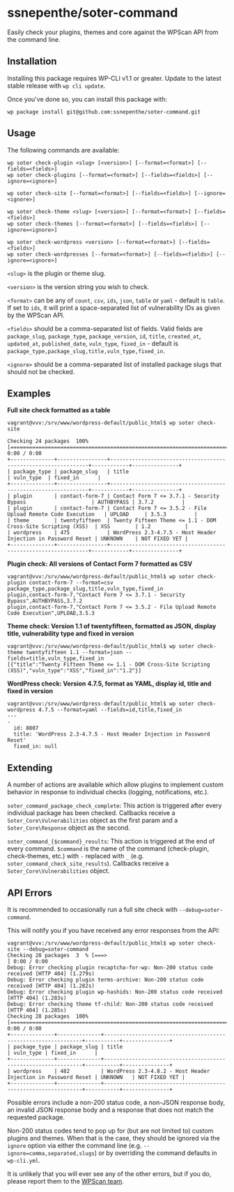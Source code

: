 ssnepenthe/soter-command
========================

Easily check your plugins, themes and core against the WPScan API from the command line.

## Installation

Installing this package requires WP-CLI v1.1 or greater. Update to the latest stable release with `wp cli update`.

Once you've done so, you can install this package with:

    wp package install git@github.com:ssnepenthe/soter-command.git

## Usage

The following commands are available:

```
wp soter check-plugin <slug> [<version>] [--format=<format>] [--fields=<fields>]
wp soter check-plugins [--format=<format>] [--fields=<fields>] [--ignore=<ignore>]

wp soter check-site [--format=<format>] [--fields=<fields>] [--ignore=<ignore>]

wp soter check-theme <slug> [<version>] [--format=<format>] [--fields=<fields>]
wp soter check-themes [--format=<format>] [--fields=<fields>] [--ignore=<ignore>]

wp soter check-wordpress <version> [--format=<format>] [--fields=<fields>]
wp soter check-wordpresses [--format=<format>] [--fields=<fields>] [--ignore=<ignore>]
```

`<slug>` is the plugin or theme slug.

`<version>` is the version string you wish to check.

`<format>` can be any of `count`, `csv`, `ids`, `json`, `table` or `yaml` - default is `table`. If set to `ids`, it will print a space-separated list of vulnerability IDs as given by the WPScan API.

`<fields>` should be a comma-separated list of fields. Valid fields are `package_slug`, `package_type`, `package_version`, `id`, `title`, `created_at`, `updated_at`, `published_date`, `vuln_type`, `fixed_in` - default is `package_type,package_slug,title,vuln_type,fixed_in`.

`<ignore>` should be a comma-separated list of installed package slugs that should not be checked.

## Examples

**Full site check formatted as a table**

```
vagrant@vvv:/srv/www/wordpress-default/public_html$ wp soter check-site

Checking 24 packages  100% [==============================================================================] 0:00 / 0:00
+--------------+----------------+---------------------------------------------------------------+------------+---------------+
| package_type | package_slug   | title                                                         | vuln_type  | fixed_in      |
+--------------+----------------+---------------------------------------------------------------+------------+---------------+
| plugin       | contact-form-7 | Contact Form 7 <= 3.7.1 - Security Bypass                     | AUTHBYPASS | 3.7.2         |
| plugin       | contact-form-7 | Contact Form 7 <= 3.5.2 - File Upload Remote Code Execution   | UPLOAD     | 3.5.3         |
| theme        | twentyfifteen  | Twenty Fifteen Theme <= 1.1 - DOM Cross-Site Scripting (XSS)  | XSS        | 1.2           |
| wordpress    | 475            | WordPress 2.3-4.7.5 - Host Header Injection in Password Reset | UNKNOWN    | NOT FIXED YET |
+--------------+----------------+---------------------------------------------------------------+------------+---------------+
```

**Plugin check: All versions of Contact Form 7 formatted as CSV**

```
vagrant@vvv:/srv/www/wordpress-default/public_html$ wp soter check-plugin contact-form-7 --format=csv
package_type,package_slug,title,vuln_type,fixed_in
plugin,contact-form-7,"Contact Form 7 <= 3.7.1 - Security Bypass",AUTHBYPASS,3.7.2
plugin,contact-form-7,"Contact Form 7 <= 3.5.2 - File Upload Remote Code Execution",UPLOAD,3.5.3
```

**Theme check: Version 1.1 of twentyfifteen, formatted as JSON, display title, vulnerability type and fixed in version**

```
vagrant@vvv:/srv/www/wordpress-default/public_html$ wp soter check-theme twentyfifteen 1.1 --format=json --fields=title,vuln_type,fixed_in
[{"title":"Twenty Fifteen Theme <= 1.1 - DOM Cross-Site Scripting (XSS)","vuln_type":"XSS","fixed_in":"1.2"}]
```

**WordPress check: Version 4.7.5, format as YAML, display id, title and fixed in version**

```
vagrant@vvv:/srv/www/wordpress-default/public_html$ wp soter check-wordpress 4.7.5 --format=yaml --fields=id,title,fixed_in
---
-
  id: 8807
  title: 'WordPress 2.3-4.7.5 - Host Header Injection in Password Reset'
  fixed_in: null
```

## Extending

A number of actions are available which allow plugins to implement custom behavior in response to individual checks (logging, notifications, etc.).

`soter_command_package_check_complete`: This action is triggered after every individual package has been checked. Callbacks receive a `Soter_Core\Vulnerabilities` object as the first param and a `Soter_Core\Response` object as the second.

`soter_command_{$command}_results`: This action is triggered at the end of every command. `$command` is the name of the command (check-plugin, check-themes, etc.) with `-` replaced with `_` (e.g. `soter_command_check_site_results`). Callbacks receive a `Soter_Core\Vulnerabilities` object.

## API Errors

It is recommended to occasionally run a full site check with `--debug=soter-command`.

This will notify you if you have received any error responses from the API:

```
vagrant@vvv:/srv/www/wordpress-default/public_html$ wp soter check-site --debug=soter-command
Checking 28 packages  3  % [===>                                                                                              ] 0:00 / 0:00
Debug: Error checking plugin recaptcha-for-wp: Non-200 status code received [HTTP 404] (1.279s)
Debug: Error checking plugin terms-archive: Non-200 status code received [HTTP 404] (1.282s)
Debug: Error checking plugin wp-hashids: Non-200 status code received [HTTP 404] (1.283s)
Debug: Error checking theme tf-child: Non-200 status code received [HTTP 404] (1.285s)
Checking 28 packages  100% [==================================================================================================] 0:00 / 0:00
+--------------+--------------+---------------------------------------------------------------+-----------+---------------+
| package_type | package_slug | title                                                         | vuln_type | fixed_in      |
+--------------+--------------+---------------------------------------------------------------+-----------+---------------+
| wordpress    | 482          | WordPress 2.3-4.8.2 - Host Header Injection in Password Reset | UNKNOWN   | NOT FIXED YET |
+--------------+--------------+---------------------------------------------------------------+-----------+---------------+
```

Possible errors include a non-200 status code, a non-JSON response body, an invalid JSON response body and a response that does not match the requested package.

Non-200 status codes tend to pop up for (but are not limited to) custom plugins and themes. When that is the case, they should be ignored via the `ignore` option via either the command line (e.g. `--ignore=comma,separated,slugs`) or by overriding the command defaults in `wp-cli.yml`.

It is unlikely that you will ever see any of the other errors, but if you do, please report them to the [WPScan team](https://wpvulndb.com/contact).
